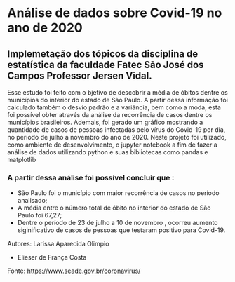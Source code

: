 # Análise de dados sobre Covid-19 no ano de 2020 

## Implemetação dos tópicos da disciplina de estatística da faculdade Fatec São José dos Campos Professor Jersen Vidal.


<p>Esse estudo foi feito com o bjetivo de descobrir a média de óbitos dentre os municípios do interior do estado de São Paulo. A partir dessa informação foi calculado também o desvio padrão e a variância, bem como a moda, esta foi possível obter através da análise da recorrência de casos dentre os municípios brasileiros. Ademais, foi gerado um gráfico mostrando a quantidade de casos de pessoas infectadas pelo vírus do Covid-19 por dia, no período de julho a novembro do ano de 2020.
Neste projeto foi utilizado, como ambiente de desenvolvimento, o jupyter notebook a fim de fazer a análise de dados utilizando python e suas bibliotecas como pandas e matplotlib</p>

 ### A partir dessa análise foi possível concluir que :

   * São Paulo foi o município com maior recorrência de casos no período analisado;<br/>
   * A média entre o número total de óbito no interior do estado de São Paulo foi 67,27; <br/>
   * Dentre o período de 23 de julho a 10 de novembro , ocorreu aumento siginificativo de casos de pessoas que testaram positivo para Covid-19.<br/>
    
    

Autores: Larissa Aparecida Olimpio<br/>
* Elieser de França Costa

Fonte: https://www.seade.gov.br/coronavirus/
